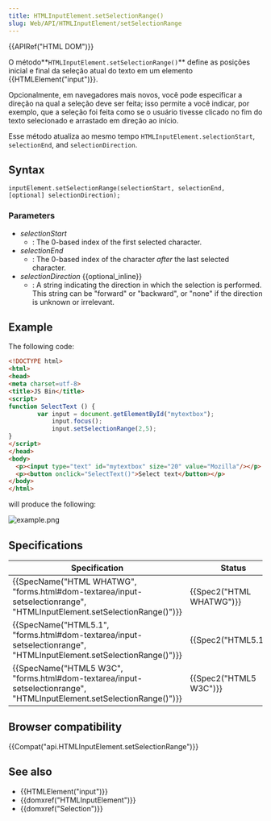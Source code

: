 ```yaml
---
title: HTMLInputElement.setSelectionRange()
slug: Web/API/HTMLInputElement/setSelectionRange
---
```

{{APIRef("HTML DOM")}}

O método**`HTMLInputElement.setSelectionRange()`** define as posições inicial e final da seleção atual do texto em um elemento {{HTMLElement("input")}}.

Opcionalmente, em navegadores mais novos, você pode especificar a direção na qual a seleção deve ser feita; isso permite a você indicar, por exemplo, que a seleção foi feita como se o usuário tivesse clicado no fim do texto selecionado e arrastado em direção ao início.

Esse método atualiza ao mesmo tempo `HTMLInputElement.selectionStart`, `selectionEnd`, and `selectionDirection`.

## Syntax

```
inputElement.setSelectionRange(selectionStart, selectionEnd, [optional] selectionDirection);
```

### Parameters

- _selectionStart_
  - : The 0-based index of the first selected character.
- _selectionEnd_
  - : The 0-based index of the character _after_ the last selected character.
- _selectionDirection_ {{optional_inline}}
  - : A string indicating the direction in which the selection is performed. This string can be "forward" or "backward", or "none" if the direction is unknown or irrelevant.

## Example

The following code:

```html
<!DOCTYPE html>
<html>
<head>
<meta charset=utf-8>
<title>JS Bin</title>
<script>
function SelectText () {
        var input = document.getElementById("mytextbox");
            input.focus();
            input.setSelectionRange(2,5);
}
</script>
</head>
<body>
  <p><input type="text" id="mytextbox" size="20" value="Mozilla"/></p>
  <p><button onclick="SelectText()">Select text</button></p>
</body>
</html>
```

will produce the following:

![example.png](/@api/deki/files/6104/=example.png)

## Specifications

| Specification                                                                                                                                                | Status                           | Comment            |
| ------------------------------------------------------------------------------------------------------------------------------------------------------------ | -------------------------------- | ------------------ |
| {{SpecName("HTML WHATWG", "forms.html#dom-textarea/input-setselectionrange", "HTMLInputElement.setSelectionRange()")}} | {{Spec2("HTML WHATWG")}} | No change          |
| {{SpecName("HTML5.1", "forms.html#dom-textarea/input-setselectionrange", "HTMLInputElement.setSelectionRange()")}}     | {{Spec2("HTML5.1")}}     | No change          |
| {{SpecName("HTML5 W3C", "forms.html#dom-textarea/input-setselectionrange", "HTMLInputElement.setSelectionRange()")}} | {{Spec2("HTML5 W3C")}}     | Initial definition |

## Browser compatibility

{{Compat("api.HTMLInputElement.setSelectionRange")}}

## See also

- {{HTMLElement("input")}}
- {{domxref("HTMLInputElement")}}
- {{domxref("Selection")}}
